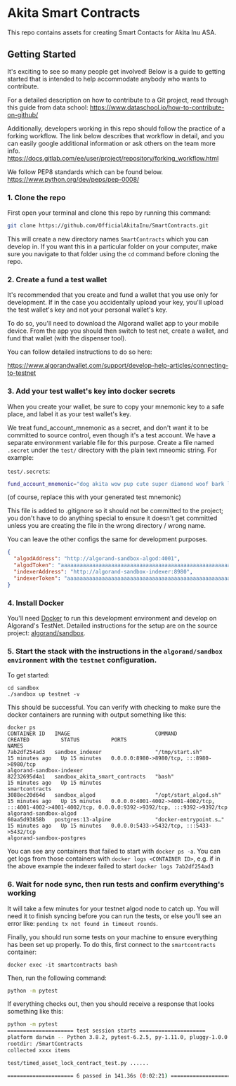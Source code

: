 # Akita Smart Contracts

This repo contains assets for creating Smart Contacts for Akita Inu ASA. 
## Getting Started

It's exciting to see so many people get involved! Below is a guide to 
getting started that is intended to help accommodate anybody  who wants to 
contribute.  

For a detailed description on how to contribute to a Git project, read through 
this guide from data school:
https://www.dataschool.io/how-to-contribute-on-github/

Additionally, developers working in this repo should follow the practice of a forking workflow.
The link below describes that workflow in detail, and you can easily google additional information 
or ask others on the team more info.
https://docs.gitlab.com/ee/user/project/repository/forking_workflow.html

We follow PEP8 standards which can be found below.
https://www.python.org/dev/peps/pep-0008/


### 1. Clone the repo
First open your terminal and clone this repo by running this command:
```bash
git clone https://github.com/OfficialAkitaInu/SmartContracts.git
```

This will create a new directory names `SmartContracts` which you can develop in.
If you want this in a particular folder on your computer, make sure you navigate to 
that folder using the `cd` command before cloning the repo.


### 2. Create a fund a test wallet
It's recommended that you create and fund a wallet that you use only for development.
If in the case you accidentally upload your key, you'll upload the test wallet's key and 
not your personal wallet's key.

To do so, you'll need to download the Algorand wallet app to your mobile device. From the app
you should then switch to test net, create a wallet, and fund that wallet (with the dispenser tool).

You can follow detailed instructions to do so here:


https://www.algorandwallet.com/support/develop-help-articles/connecting-to-testnet

### 3. Add your test wallet's key into docker secrets
When you create your wallet, be sure to copy your mnemonic key to a safe place,
and label it as your test wallet's key. 

We treat fund_account_mnemonic as a secret, and don't want it to be committed to source control, even though it's a test account. We have a separate environment variable file for this purpose. Create a file named `.secret` under the `test/` directory with the plain text mneomic string. For example:

`test/.secrets`:
```bash
fund_account_mnemonic="dog akita wow pup cute super diamond woof bark leash walk chow bone pet slobber dig"

```
(of course, replace this with your generated test mnemonic)

This file is added to .gitignore so it should not be committed to the project; you don't have to do anything special to ensure it doesn't get committed unless you are creating the file in the wrong directory / wrong name.

You can leave the other configs the same for development purposes.

```json
{
  "algodAddress": "http://algorand-sandbox-algod:4001",
  "algodToken": "aaaaaaaaaaaaaaaaaaaaaaaaaaaaaaaaaaaaaaaaaaaaaaaaaaaaaaaaaaaaaaaa",
  "indexerAddress": "http://algorand-sandbox-indexer:8980",
  "indexerToken": "aaaaaaaaaaaaaaaaaaaaaaaaaaaaaaaaaaaaaaaaaaaaaaaaaaaaaaaaaaaaaaaa",
}
```

### 4. Install Docker
You'll need [Docker](https://docs.docker.com/get-docker/) to run this development environment and develop on Algorand's TestNet. Detailed instructions for the setup are on the source project: [algorand/sandbox](https://github.com/algorand/sandbox). 

### 5. Start the stack with the instructions in the `algorand/sandbox environment` with the `testnet` configuration.
To get started:
```
cd sandbox
./sandbox up testnet -v
```

This should be successful. You can verify with checking to make sure the docker containers are running with output something like this:
```
docker ps
CONTAINER ID   IMAGE                           COMMAND                  CREATED          STATUS          PORTS                                                                                                      NAMES
7ab2df254ad3   sandbox_indexer                 "/tmp/start.sh"          15 minutes ago   Up 15 minutes   0.0.0.0:8980->8980/tcp, :::8980->8980/tcp                                                                  algorand-sandbox-indexer
82232695d4a1   sandbox_akita_smart_contracts   "bash"                   15 minutes ago   Up 15 minutes                                                                                                              smartcontracts
3088ec20d64d   sandbox_algod                   "/opt/start_algod.sh"    15 minutes ago   Up 15 minutes   0.0.0.0:4001-4002->4001-4002/tcp, :::4001-4002->4001-4002/tcp, 0.0.0.0:9392->9392/tcp, :::9392->9392/tcp   algorand-sandbox-algod
60aa5d93858b   postgres:13-alpine              "docker-entrypoint.s…"   15 minutes ago   Up 15 minutes   0.0.0.0:5433->5432/tcp, :::5433->5432/tcp                                                                  algorand-sandbox-postgres

```

You can see any containers that failed to start with `docker ps -a`. You can get logs from those containers with `docker logs <CONTAINER ID>`, e.g. if in the above example the indexer failed to start `docker logs 7ab2df254ad3`


### 6. Wait for node sync, then run tests and confirm everything's working
It will take a few minutes for your testnet algod node to catch up. You will need it to finish syncing before you can run the tests, or else you'll see an error like: `pending tx not found in timeout rounds`.

Finally, you should run some tests on your machine to ensure everything has been
set up properly. To do this, first connect to the `smartcontracts` container:
```
docker exec -it smartcontracts bash
```
Then, run the following command:

```bash
python -m pytest
```

If everything checks out, then you should receive a response that looks something
like this:
```bash
python -m pytest
===================== test session starts =====================
platform darwin -- Python 3.8.2, pytest-6.2.5, py-1.11.0, pluggy-1.0.0
rootdir: /SmartContracts
collected xxxx items                                                                                                                                                                                                                      

test/timed_asset_lock_contract_test.py ......                                                                                                                                                                                    [100%]

===================== 6 passed in 141.36s (0:02:21) =====================
```